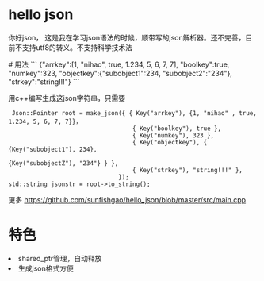 # hello json
<p>你好json， 这是我在学习json语法的时候，顺带写的json解析器。还不完善，目前不支持utf8的转义。不支持科学技术法</p>
# 用法
```
{"arrkey":[1, "nihao", true, 1.234, 5, 6, 7, 7], 
  "boolkey":true, 
  "numkey":323, 
  "objectkey":{"subobject1":234, "subobject2":"234"}, 
  "strkey":"string!!!"}
```
<p>用c++编写生成这json字符串，只需要</p>

```
 Json::Pointer root = make_json({ { Key("arrkey"), {1, "nihao" , true, 1.234, 5, 6, 7, 7}}，
                                   { Key("boolkey"), true },
                                   { Key("numkey"), 323 },                               
                                   { Key("objectkey"), { {Key("subobject1"), 234}, 
                                                         {Key("subobjectZ"), "234"} } },
                                   { Key("strkey"), "string!!!" },
                               });
std::string jsonstr = root->to_string();
```
更多 https://github.com/sunfishgao/hello_json/blob/master/src/main.cpp

# 特色
<li>shared_ptr管理，自动释放 </li>
<li> 生成json格式方便</li>
